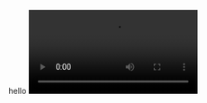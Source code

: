 hello
<video src="https://drive.google.com/file/d/11z66PZPID0WvI1yC-632W-_fmK846VRW/view?usp=sharing" controls="controls" style="max-width: 1000px;">
</video>
